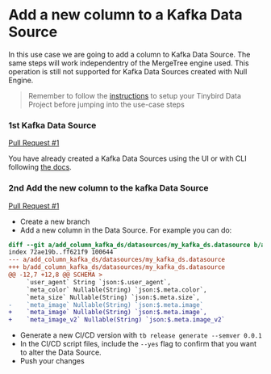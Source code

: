 # Add a new column to a Kafka Data Source

In this use case we are going to add a column to Kafka Data Source. The same steps will work independentry of the MergeTree engine used. This operation is still not supported for Kafka Data Sources created with Null Engine.

> Remember to follow the [instructions](../README.md) to setup your Tinybird Data Project before jumping into the use-case steps

### 1st Kafka Data Source 

[Pull Request #1](https://github.com/tinybirdco/use-case-examples/pull/xx)

You have already created a Kafka Data Sources using the UI or with CLI following [the docs](https://www.tinybird.co/docs/ingest/kafka.html).

### 2nd Add the new column to the kafka Data Source

[Pull Request #1](https://github.com/tinybirdco/use-case-examples/pull/xx)

- Create a new branch
- Add a new column in the Data Source. For example you can do:
```diff
diff --git a/add_column_kafka_ds/datasources/my_kafka_ds.datasource b/add_column_kafka_ds/datasources/my_kafka_ds.datasource
index 72ae19b..ff621f9 100644
--- a/add_column_kafka_ds/datasources/my_kafka_ds.datasource
+++ b/add_column_kafka_ds/datasources/my_kafka_ds.datasource
@@ -12,7 +12,8 @@ SCHEMA >
     `user_agent` String `json:$.user_agent`,
     `meta_color` Nullable(String) `json:$.meta.color`,
     `meta_size` Nullable(String) `json:$.meta.size`,
-    `meta_image` Nullable(String) `json:$.meta.image`
+    `meta_image` Nullable(String) `json:$.meta.image`,
+    `meta_image_v2` Nullable(String) `json:$.meta.image_v2`
```
- Generate a new CI/CD version with `tb release generate --semver 0.0.1`
- In the CI/CD script files, include the `--yes` flag to confirm that you want to alter the Data Source.
- Push your changes
